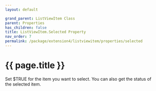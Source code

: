 ```yaml
---
layout: default

grand_parent: ListViewItem Class
parent: Properties
has_children: false
title: ListViewItem.Selected Property
nav_order: 7
permalink: /package/extension4/listviewitem/properties/selected
---
```

# {{ page.title }}

Set $TRUE for the item you want to select. You can also get the status of the selected item.